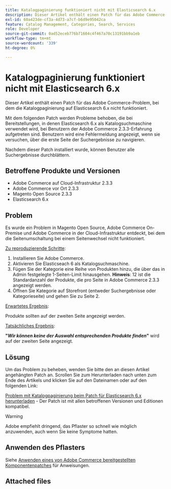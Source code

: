 ```yaml
---
title: Katalogpaginierung funktioniert nicht mit Elasticsearch 6.x
description: Dieser Artikel enthält einen Patch für das Adobe Commerce-Problem, bei dem die Katalogpaginierung auf Elasticsearch 6.x nicht funktioniert.
exl-id: 60a423de-cf3a-4d73-a7cf-b6d9e95042ca
feature: Catalog Management, Categories, Search, Services
role: Developer
source-git-commit: 0ad52eceb776b71604c4f467a70c13191bb9a1eb
workflow-type: tm+mt
source-wordcount: '339'
ht-degree: 0%

---
```


# Katalogpaginierung funktioniert nicht mit Elasticsearch 6.x

Dieser Artikel enthält einen Patch für das Adobe Commerce-Problem, bei dem die Katalogpaginierung auf Elasticsearch 6.x nicht funktioniert.

Mit dem folgenden Patch werden Probleme behoben, die bei Bereitstellungen, in denen Elasticsearch 6.x als Katalogsuchmaschine verwendet wird, bei Benutzern der Adobe Commerce 2.3.3-Erfahrung aufgetreten sind. Benutzern wird eine Fehlermeldung angezeigt, wenn sie versuchen, über die erste Seite der Suchergebnisse zu navigieren.

Nachdem dieser Patch installiert wurde, können Benutzer alle Suchergebnisse durchblättern.

## Betroffene Produkte und Versionen

* Adobe Commerce auf Cloud-Infrastruktur 2.3.3
* Adobe Commerce vor Ort 2.3.3
* Magento Open Source 2.3.3
* Elasticsearch 6.x

## Problem

Es wurde ein Problem in Magento Open Source, Adobe Commerce On-Premise und Adobe Commerce in der Cloud-Infrastruktur entdeckt, bei dem die Seitenumschaltung bei einem Seitenwechsel nicht funktioniert.

<u>Zu reproduzierende Schritte</u>:

1. Installieren Sie Adobe Commerce.
1. Aktivieren Sie Elasticseach 6 als Katalogsuchmaschine.
1. Fügen Sie der Kategorie eine Reihe von Produkten hinzu, die über das in Admin festgelegte 1-Seiten-Limit hinausgehen. **Hinweis**: 12 ist die Standardanzahl der Produkte, die pro Seite in Adobe Commerce 2.3.3 angezeigt werden.
1. Öffnen Sie Kategorie auf Storefront (entweder Suchergebnisse oder Kategorieseite) und gehen Sie zu Seite 2.

<u>Erwartetes Ergebnis</u>:

Produkte sollten auf der zweiten Seite angezeigt werden.

<u>Tatsächliches Ergebnis</u>:

**&quot;***Wir können keine der Auswahl entsprechenden Produkte finden***&quot;** wird auf der zweiten Seite angezeigt.

## Lösung

Um das Problem zu beheben, wenden Sie bitte den an diesen Artikel angehängten Patch an. Scrollen Sie zum Herunterladen nach unten zum Ende des Artikels und klicken Sie auf den Dateinamen oder auf den folgenden Link:

[Problem mit Katalogpaginierung beim Patch für Elasticsearch 6.x herunterladen](assets/Catalog_pagination_issue_on_Elasticsearch_6_composer-2019-10-11-08-07-41.patch.zip) - Der Patch ist mit allen betroffenen Versionen und Editionen kompatibel.

>[!WARNING]
>
>Adobe empfiehlt dringend, das Pflaster so schnell wie möglich anzuwenden, auch wenn Sie keine Symptome hatten.

## Anwenden des Pflasters

Siehe [Anwenden eines von Adobe Commerce bereitgestellten Komponentenpatches](/help/how-to/general/how-to-apply-a-composer-patch-provided-by-magento.md) für Anweisungen.

## Attached files
